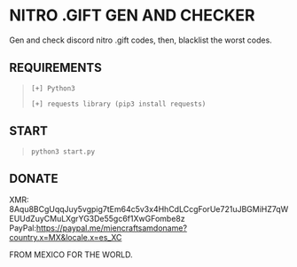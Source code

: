 # NITRO .GIFT GEN AND CHECKER
Gen and check discord nitro .gift codes, then, blacklist the worst codes.





## REQUIREMENTS
> ```[+] Python3```
> 
> ```[+] requests library (pip3 install requests)```




## START
> ```python3 start.py```




## DONATE
XMR: 8Aqu8BCgUqqJuy5vgpig7tEm64c5v3x4HhCdLCcgForUe721uJBGMiHZ7qWEUUdZuyCMuLXgrYG3De55gc6f1XwGFombe8z
PayPal:https://paypal.me/miencraftsamdoname?country.x=MX&locale.x=es_XC





FROM MEXICO FOR THE WORLD.
